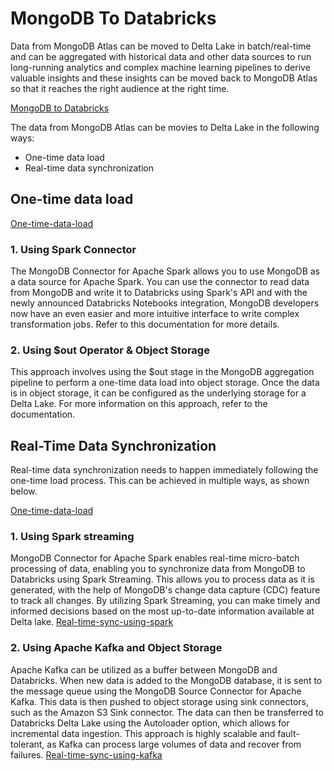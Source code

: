 # MongoDB To Databricks
Data from MongoDB Atlas can be moved to Delta Lake in batch/real-time and can be aggregated with historical data and other data sources to run long-running analytics and complex machine learning pipelines to derive valuable insights and these insights can be moved back to MongoDB Atlas so that it reaches the right audience at the right time.

[MongoDB to Databricks](/images/mongodb-to-databricks.png)


The data from MongoDB Atlas can be movies to Delta Lake in the following ways:
- One-time data load
- Real-time data synchronization


## One-time data load
[One-time-data-load](/images/one-time-data-load.png)


### 1. Using Spark Connector
The MongoDB Connector for Apache Spark allows you to use MongoDB as a data source for Apache Spark. You can use the connector to read data from MongoDB and write it to Databricks using Spark's API and with the newly announced Databricks Notebooks integration, MongoDB developers now have an even easier and more intuitive interface to write complex transformation jobs. Refer to this documentation for more details.
 
 
 
### 2. Using $out Operator & Object Storage
This approach involves using the $out stage in the MongoDB aggregation pipeline to perform a one-time data load into object storage. Once the data is in object storage, it can be configured as the underlying storage for a Delta Lake. For more information on this approach, refer to the documentation.


## Real-Time Data Synchronization
Real-time data synchronization needs to happen immediately following the one-time load process. This can be achieved in multiple ways, as shown below.



[One-time-data-load](/images/one-time-data-load.png)


### 1. Using Spark streaming
MongoDB Connector for Apache Spark enables real-time micro-batch processing of data, enabling you to synchronize data from MongoDB to Databricks using Spark Streaming. This allows you to process data as it is generated, with the help of MongoDB's change data capture (CDC) feature to track all changes. By utilizing Spark Streaming, you can make timely and informed decisions based on the most up-to-date information available at Delta lake.
[Real-time-sync-using-spark](/images/real-time-sync-using-spark.png)


### 2. Using Apache Kafka and Object Storage 
Apache Kafka can be utilized as a buffer between MongoDB and Databricks. When new data is added to the MongoDB database, it is sent to the message queue using the MongoDB Source Connector for Apache Kafka. This data is then pushed to object storage using sink connectors, such as the Amazon S3 Sink connector. The data can then be transferred to Databricks Delta Lake using the Autoloader option, which allows for incremental data ingestion. This approach is highly scalable and fault-tolerant, as Kafka can process large volumes of data and recover from failures.
[Real-time-sync-using-kafka](/images/real-time-sync-using-kafka.png)